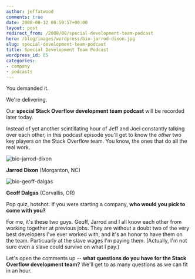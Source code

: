 ```yaml
---
author: jeffatwood
comments: true
date: 2008-08-12 06:59:57+00:00
layout: post
redirect_from: /2008/08/special-development-team-podcast
hero: /blog/images/wordpress/bio-jarrod-dixon.jpg
slug: special-development-team-podcast
title: Special Development Team Podcast
wordpress_id: 85
categories:
- company
- podcasts
---
```



You demanded it.



We're delivering.



Our **special Stack Overflow development team podcast** will be recorded later today.



Instead of yet another scintillating hour of Jeff and Joel constantly talking over each other, in this podcast episode you'll get to know the _other_ two key players on the Stack Overflow team. You know, the ones that do all the real work.



![bio-jarrod-dixon](/blog/images/wordpress/bio-jarrod-dixon.jpg)



**Jarrod Dixon** (Morganton, NC)



![bio-geoff-dalgas](/blog/images/wordpress/bio-geoff-dalgas.jpg)



**Geoff Dalgas** (Corvallis, OR)



Pop quiz, hotshot. If you were starting a company, **who would you pick to come with you?**



For me, it's these two guys. Geoff, Jarrod and I all know each other from working together at previous jobs. They are without a doubt two of the very best developers I've ever worked with, and it's an honor to have them on the team. Particuarly at the slave wages I'm paying them.  (Actually, I'm not sure even a slave could survive on what I pay.)



Let's open the comments up -- **what questions do you have for the Stack Overflow development team?** We'll get to as many questions as we can fit in an hour.

